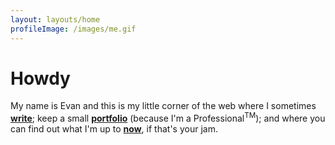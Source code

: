 ```yaml
---
layout: layouts/home
profileImage: /images/me.gif
---
```


# Howdy

My name is Evan and this is my little corner of the web where I sometimes
**[write](/weblog/)**; keep a small **[portfolio](/work/)** (because
I'm a Professional<sup>TM</sup>); and where you can find out what I'm up to
**[now](/now/)**, if that's your jam.
